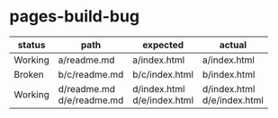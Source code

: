 # pages-build-bug

| status | path | expected | actual |
| --- | --- | --- | --- |
| Working | a/readme.md | a/index.html | a/index.html |
| Broken | b/c/readme.md | b/c/index.html | b/index.html |
| Working | d/readme.md<br>d/e/readme.md | d/index.html<br>d/e/index.html | d/index.html<br>d/e/index.html |
